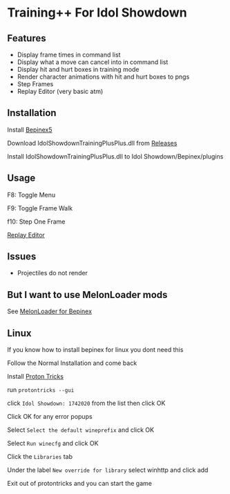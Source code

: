 # Training++ For Idol Showdown

## Features
- Display frame times in command list
- Display what a move can cancel into in command list
- Display hit and hurt boxes in training mode
- Render character animations with hit and hurt boxes to pngs 
- Step Frames
- Replay Editor (very basic atm)

## Installation
Install [Bepinex5](https://github.com/BepInEx/BepInEx)

Download IdolShowdownTrainingPlusPlus.dll from [Releases](https://github.com/Nullctipus/IdolShowdownTrainingPlusPlus/releases/latest)

Install IdolShowdownTrainingPlusPlus.dll to Idol Showdown/Bepinex/plugins

## Usage
F8: Toggle Menu

F9: Toggle Frame Walk

f10: Step One Frame

[Replay Editor](https://github.com/Nullctipus/IdolShowdownTrainingPlusPlus/blob/bepinex5/ReplayEditor.md)

## Issues
- Projectiles do not render

## But I want to use MelonLoader mods

See [MelonLoader for Bepinex](https://github.com/BepInEx/BepInEx.MelonLoader.Loader)

## Linux
If you know how to install bepinex for linux you dont need this


Follow the Normal Installation and come back

Install [Proton Tricks](https://github.com/Matoking/protontricks)

run `protontricks --gui`

click `Idol Showdown: 1742020` from the list then click OK

Click OK for any error popups

Select `Select the default wineprefix` and click OK

Select `Run winecfg` and click OK

Click the `Libraries` tab

Under the label `New override for library` select winhttp and click add

Exit out of protontricks and you can start the game